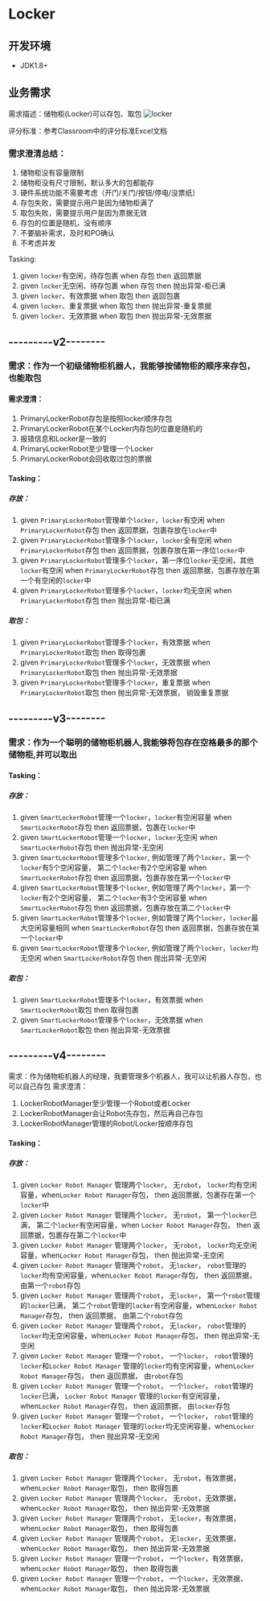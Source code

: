 # Locker

## 开发环境
 - JDK1.8+
 
## 业务需求

需求描述：储物柜(Locker)可以存包、取包
![locker](./locker.png)

评分标准：参考Classroom中的评分标准Excel文档

### 需求澄清总结：
1. 储物柜没有容量限制
2. 储物柜没有尺寸限制，默认多大的包都能存
3. 硬件系统功能不需要考虑（开门/关门/按钮/停电/没票纸）
4. 存包失败，需要提示用户是因为储物柜满了
5. 取包失败，需要提示用户是因为票据无效
6. 存包的位置是随机，没有顺序
7. 不要脑补需求，及时和PO确认
8. 不考虑并发

Tasking:
1. given `locker`有空闲，待存包裹 when 存包 then 返回票据
2. given `locker`无空闲、待存包裹 when 存包 then 抛出异常-柜已满
3. given `locker`、有效票据 when 取包 then 返回包裹
4. given `locker`、重复票据 when 取包 then 抛出异常-重复票据
5. given `locker`、无效票据 when 取包 then 抛出异常-无效票据


## ---------v2--------

### 需求：作为一个初级储物柜机器人，我能够按储物柜的顺序来存包，也能取包

#### 需求澄清：
1. PrimaryLockerRobot存包是按照locker顺序存包
2. PrimaryLockerRobot在某个Locker内存包的位置是随机的
3. 报错信息和Locker是一致的
4. PrimaryLockerRobot至少管理一个Locker
5. PrimaryLockerRobot会回收取过包的票据

#### Tasking：

##### 存放：
1. given `PrimaryLockerRobot`管理单个`locker`，`locker`有空闲 when `PrimaryLockerRobot`存包 then 返回票据，包裹存放在`locker`中
2. given `PrimaryLockerRobot`管理多个`locker`，`locker`全有空闲 when `PrimaryLockerRobot`存包 then 返回票据，包裹存放在第一序位`locker`中
3. given `PrimaryLockerRobot`管理多个`locker`，第一序位`locker`无空闲，其他`locker`有空闲 when `PrimaryLockerRobot`存包 then 返回票据，包裹存放在第一个有空闲的`locker`中
4. given `PrimaryLockerRobot`管理多个`locker`，`locker`均无空闲 when `PrimaryLockerRobot`存包 then 抛出异常-柜已满

##### 取包：
1. given `PrimaryLockerRobot`管理多个`locker`，有效票据 when `PrimaryLockerRobot`取包 then 取得包裹
2. given `PrimaryLockerRobot`管理多个`locker`，无效票据 when `PrimaryLockerRobot`取包 then 抛出异常-无效票据
3. given `PrimaryLockerRobot`管理多个`locker`，重复票据 when `PrimaryLockerRobot`取包 then 抛出异常-无效票据， 销毁重复票据

## ---------v3--------

### 需求：作为一个聪明的储物柜机器人,我能够将包存在空格最多的那个储物柜,并可以取出

#### Tasking：

##### 存放：
1. given `SmartLockerRobot`管理一个`locker`，`locker`有空闲容量 when `SmartLockerRobot`存包 then 返回票据，包裹在`locker`中
4. given `SmartLockerRobot`管理一个`locker`，`locker`无空闲 when `SmartLockerRobot`存包 then 抛出异常-无空闲
1. given `SmartLockerRobot`管理多个`locker`, 例如管理了两个`locker`，第一个`locker`有5个空闲容量， 第二个`locker`有2个空闲容量 when `SmartLockerRobot`存包 then 返回票据，包裹存放在第一个`locker`中
2. given `SmartLockerRobot`管理多个`locker`, 例如管理了两个`locker`，第一个`locker`有2个空闲容量， 第二个`locker`有3个空闲容量 when `SmartLockerRobot`存包 then 返回票据，包裹存放在第二个`locker`中
3. given `SmartLockerRobot`管理多个`locker`, 例如管理了两个`locker`，`locker`最大空闲容量相同 when `SmartLockerRobot`存包 then 返回票据，包裹存放在第一个`locker`中
4. given `SmartLockerRobot`管理多个`locker`, 例如管理了两个`locker`，`locker`均无空闲 when `SmartLockerRobot`存包 then 抛出异常-无空闲

##### 取包：
1. given `SmartLockerRobot`管理多个`locker`，有效票据 when `SmartLockerRobot`取包 then 取得包裹
2. given `SmartLockerRobot`管理多个`locker`，无效票据 when `SmartLockerRobot`取包 then 抛出异常-无效票据

## ---------v4--------
需求：作为储物柜机器人的经理，我要管理多个机器人，我可以让机器人存包，也可以自己存包
需求澄清：
1. LockerRobotManager至少管理一个Robot或者Locker
2. LockerRobotManager会让Robot先存包，然后再自己存包
3. LockerRobotManager管理的Robot/Locker按顺序存包

#### Tasking：

##### 存放：
1. given `Locker Robot Manager` 管理两个`locker`， 无`robot`， `locker`均有空闲容量，when`Locker Robot Manager`存包， then 返回票据，包裹存在第一个`locker`中
2. given `Locker Robot Manager` 管理两个`locker`， 无`robot`， 第一个`locker`已满， 第二个`locker`有空闲容量，when `Locker Robot Manager`存包， then 返回票据，包裹存在第二个`locker`中
3. given `Locker Robot Manager` 管理两个`locker`， 无`robot`， `locker`均无空闲容量，when`Locker Robot Manager`存包， then 抛出异常-无空闲
4. given `Locker Robot Manager` 管理两个`robot`， 无`locker`， `robot`管理的`locker`均有空闲容量，when`Locker Robot Manager`存包， then 返回票据， 由第一个`robot`存包 
5. given `Locker Robot Manager` 管理两个`robot`， 无`locker`， 第一个`robot`管理的`locker`已满， 第二个`robot`管理的`locker`有空闲容量，when`Locker Robot Manager`存包， then 返回票据， 由第二个`robot`存包
6. given `Locker Robot Manager` 管理两个`robot`， 无`locker`， `robot`管理的`locker`均无空闲容量，when`Locker Robot Manager`存包， then 抛出异常-无空闲
7. given `Locker Robot Manager` 管理一个`robot`， 一个`locker`， `robot`管理的`locker`和`Locker Robot Manager` 管理的`locker`均有空闲容量，when`Locker Robot Manager`存包， then 返回票据， 由`robot`存包
8. given `Locker Robot Manager` 管理一个`robot`， 一个`locker`， `robot`管理的`locker`已满， `Locker Robot Manager` 管理的`locker`有空闲容量，when`Locker Robot Manager`存包， then 返回票据， 由`locker`存包
9. given `Locker Robot Manager` 管理一个`robot`， 一个`locker`， `robot`管理的`locker`和`Locker Robot Manager` 管理的`locker`均无空闲容量，when`Locker Robot Manager`存包， then 抛出异常-无空闲

##### 取包：
1. given `Locker Robot Manager` 管理两个`locker`， 无`robot`，有效票据，when`Locker Robot Manager`取包， then 取得包裹
2. given `Locker Robot Manager` 管理两个`locker`， 无`robot`，无效票据，when`Locker Robot Manager`取包， then 抛出异常-无效票据
3. given `Locker Robot Manager` 管理两个`robot`， 无`locker`，有效票据，when`Locker Robot Manager`取包， then 取得包裹
4. given `Locker Robot Manager` 管理两个`robot`， 无`locker`，无效票据，when`Locker Robot Manager`取包， then 抛出异常-无效票据
5. given `Locker Robot Manager` 管理一个`robot`， 一个`locker`，有效票据，when`Locker Robot Manager`取包， then 取得包裹
6. given `Locker Robot Manager` 管理一个`robot`， 一个`locker`，无效票据，when`Locker Robot Manager`取包， then 抛出异常-无效票据
